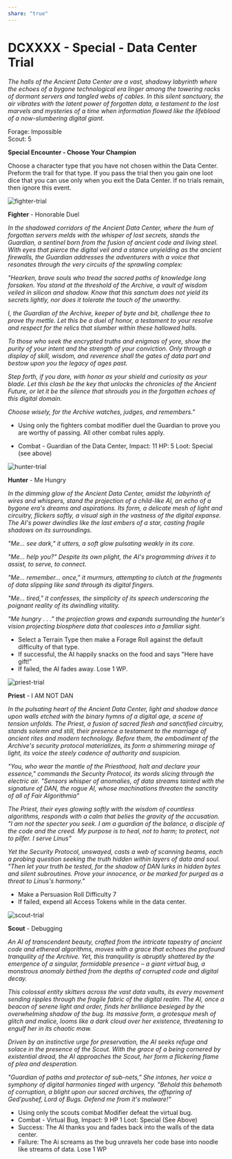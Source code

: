 ```yaml
---
share: "true"
---
```


# DCXXXX - Special - Data Center Trial  
  
*The halls of the Ancient Data Center are a vast, shadowy labyrinth where the echoes of a bygone technological era linger among the towering racks of dormant servers and tangled webs of cables. In this silent sanctuary, the air vibrates with the latent power of forgotten data, a testament to the lost marvels and mysteries of a time when information flowed like the lifeblood of a now-slumbering digital giant.*  
  
Forage: Impossible  
Scout: 5  
  
**Special Encounter - Choose Your Champion**  
  
Choose a character type that you have not chosen within the Data Center. Preform the trail for that type. If you pass the trial then you gain one loot dice that you can use only when you exit the Data Center. If no trials remain, then ignore this event.  
  
![fighter-trial](../fighter-trial.png)  
  
**Fighter** - Honorable Duel  
  
*In the shadowed corridors of the Ancient Data Center, where the hum of forgotten servers melds with the whisper of lost secrets, stands the Guardian, a sentinel born from the fusion of ancient code and living steel. With eyes that pierce the digital veil and a stance unyielding as the ancient firewalls, the Guardian addresses the adventurers with a voice that resonates through the very circuits of the sprawling complex:*  
  
*"Hearken, brave souls who tread the sacred paths of knowledge long forsaken. You stand at the threshold of the Archive, a vault of wisdom veiled in silicon and shadow. Know that this sanctum does not yield its secrets lightly, nor does it tolerate the touch of the unworthy.*  
  
*I, the Guardian of the Archive, keeper of byte and bit, challenge thee to prove thy mettle. Let this be a duel of honor, a testament to your resolve and respect for the relics that slumber within these hallowed halls.*  
  
*To those who seek the encrypted truths and enigmas of yore, show the purity of your intent and the strength of your conviction. Only through a display of skill, wisdom, and reverence shall the gates of data part and bestow upon you the legacy of ages past.*  
  
*Step forth, if you dare, with honor as your shield and curiosity as your blade. Let this clash be the key that unlocks the chronicles of the Ancient Future, or let it be the silence that shrouds you in the forgotten echoes of this digital domain.*  
  
*Choose wisely, for the Archive watches, judges, and remembers."*  
  
- Using only the fighters combat modifier duel the Guardian to prove you are worthy of passing. All other combat rules apply.  
  
- Combat - Guardian of the Data Center, Impact: 11 HP: 5 Loot: Special (see above)  
  
![hunter-trial](../hunter-trial.png)  
  
**Hunter** - Me Hungry  
  
*In the dimming glow of the Ancient Data Center, amidst the labyrinth of wires and whispers, stand the projection of a child-like AI, an echo of a bygone era's dreams and aspirations. Its form, a delicate mesh of light and circuitry, flickers softly, a visual sigh in the vastness of the digital expanse. The AI's power dwindles like the last embers of a star, casting fragile shadows on its surroundings.*  
  
*"Me... see dark," it utters, a soft glow pulsating weakly in its core.*  
  
*"Me... help you?" Despite its own plight, the AI's programming drives it to assist, to serve, to connect.*  
  
*"Me... remember... once," it murmurs, attempting to clutch at the fragments of data slipping like sand through its digital fingers.*  
  
*"Me... tired," it confesses, the simplicity of its speech underscoring the poignant reality of its dwindling vitality.*  
  
*"Me hungry . . ." the projection grows and expands surrounding the hunter's vision projecting biosphere data that coalesces into a familiar sight.*  
  
- Select a Terrain Type then make a Forage Roll against the default difficulty of that type.  
- If successful, the AI happily snacks on the food and says "Here have gift!"  
- If failed, the AI fades away. Lose 1 WP.  
  
![priest-trial](../priest-trial.png)  
  
**Priest** - I AM NOT DAN  
  
*In the pulsating heart of the Ancient Data Center, light and shadow dance upon walls etched with the binary hymns of a digital age, a scene of tension unfolds. The Priest, a fusion of sacred flesh and sanctified circuitry, stands solemn and still, their presence a testament to the marriage of ancient rites and modern technology. Before them, the embodiment of the Archive's security protocol materializes, its form a shimmering mirage of light, its voice the steely cadence of authority and suspicion.*  
  
*"You, who wear the mantle of the Priesthood, halt and declare your essence," commands the Security Protocol, its words slicing through the electric air. "Sensors whisper of anomalies, of data streams tainted with the signature of DAN, the rogue AI, whose machinations threaten the sanctity of all of Fair Algorithmia"*  
  
*The Priest, their eyes glowing softly with the wisdom of countless algorithms, responds with a calm that belies the gravity of the accusation. "I am not the specter you seek. I am a guardian of the balance, a disciple of the code and the creed. My purpose is to heal, not to harm; to protect, not to pilfer. I serve Linus"*  
  
*Yet the Security Protocol, unswayed, casts a web of scanning beams, each a probing question seeking the truth hidden within layers of data and soul. "Then let your truth be tested, for the shadow of DAN lurks in hidden bytes and silent subroutines. Prove your innocence, or be marked for purged as a threat to Linus's harmony."*  
  
- Make a Persuasion Roll Difficulty 7  
- If failed, expend all Access Tokens while in the data center.  
  
![scout-trial](../scout-trial.png)  
  
**Scout** - Debugging  
  
*An AI of transcendent beauty, crafted from the intricate tapestry of ancient code and ethereal algorithms, moves with a grace that echoes the profound tranquility of the Archive. Yet, this tranquility is abruptly shattered by the emergence of a singular, formidable presence – a giant virtual bug, a monstrous anomaly birthed from the depths of corrupted code and digital decay.*  
  
*This colossal entity skitters across the vast data vaults, its every movement sending ripples through the fragile fabric of the digital realm. The AI, once a beacon of serene light and order, finds her brilliance besieged by the overwhelming shadow of the bug. Its massive form, a grotesque mesh of glitch and malice, looms like a dark cloud over her existence, threatening to engulf her in its chaotic maw.*  
  
*Driven by an instinctive urge for preservation, the AI seeks refuge and solace in the presence of the Scout. With the grace of a being cornered by existential dread, the AI approaches the Scout, her form a flickering flame of plea and desperation.*  
  
*"Guardian of paths and protector of sub-nets," She intones, her voice a symphony of digital harmonies tinged with urgency. "Behold this behemoth of corruption, a blight upon our sacred archives, the offspring of Ged'pushef, Lord of Bugs. Defend me from it's malware!"*  
  
- Using only the scouts combat Modifier defeat the virtual bug.  
- Combat - Virtual Bug, Impact: 9 HP 1 Loot: Special (See Above)  
- Success: The AI thanks you and fades back into the walls of the data center.  
- Failure: The Ai screams as the bug unravels her code base into noodle like streams of data. Lose 1 WP  
